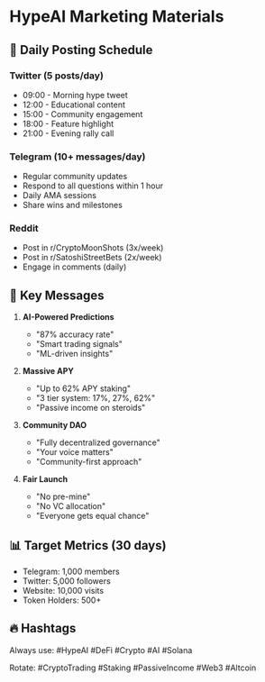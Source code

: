 # HypeAI Marketing Materials

## 📱 Daily Posting Schedule

### Twitter (5 posts/day)
- 09:00 - Morning hype tweet
- 12:00 - Educational content
- 15:00 - Community engagement
- 18:00 - Feature highlight
- 21:00 - Evening rally call

### Telegram (10+ messages/day)
- Regular community updates
- Respond to all questions within 1 hour
- Daily AMA sessions
- Share wins and milestones

### Reddit
- Post in r/CryptoMoonShots (3x/week)
- Post in r/SatoshiStreetBets (2x/week)
- Engage in comments (daily)

## 🎯 Key Messages

1. **AI-Powered Predictions**
   - "87% accuracy rate"
   - "Smart trading signals"
   - "ML-driven insights"

2. **Massive APY**
   - "Up to 62% APY staking"
   - "3 tier system: 17%, 27%, 62%"
   - "Passive income on steroids"

3. **Community DAO**
   - "Fully decentralized governance"
   - "Your voice matters"
   - "Community-first approach"

4. **Fair Launch**
   - "No pre-mine"
   - "No VC allocation"
   - "Everyone gets equal chance"

## 📊 Target Metrics (30 days)

- Telegram: 1,000 members
- Twitter: 5,000 followers
- Website: 10,000 visits
- Token Holders: 500+

## 🔥 Hashtags

Always use: #HypeAI #DeFi #Crypto #AI #Solana

Rotate: #CryptoTrading #Staking #PassiveIncome #Web3 #Altcoin
